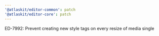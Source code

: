 ```yaml
---
'@atlaskit/editor-common': patch
'@atlaskit/editor-core': patch
---
```


ED-7992: Prevent creating new style tags on every resize of media single
